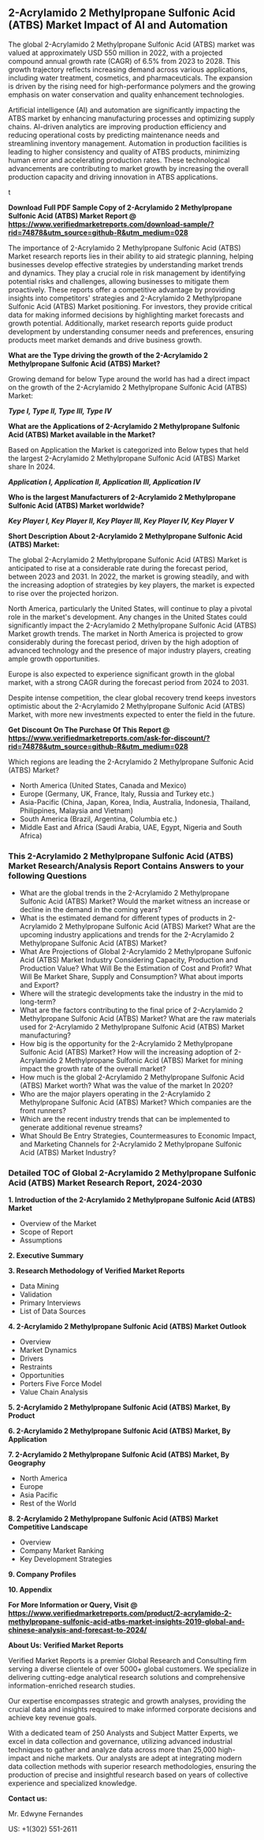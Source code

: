 <h2>2-Acrylamido 2 Methylpropane Sulfonic Acid (ATBS) Market Impact of AI and Automation</h2><p>The global 2-Acrylamido 2 Methylpropane Sulfonic Acid (ATBS) market was valued at approximately USD 550 million in 2022, with a projected compound annual growth rate (CAGR) of 6.5% from 2023 to 2028. This growth trajectory reflects increasing demand across various applications, including water treatment, cosmetics, and pharmaceuticals. The expansion is driven by the rising need for high-performance polymers and the growing emphasis on water conservation and quality enhancement technologies.</p><p>Artificial intelligence (AI) and automation are significantly impacting the ATBS market by enhancing manufacturing processes and optimizing supply chains. AI-driven analytics are improving production efficiency and reducing operational costs by predicting maintenance needs and streamlining inventory management. Automation in production facilities is leading to higher consistency and quality of ATBS products, minimizing human error and accelerating production rates. These technological advancements are contributing to market growth by increasing the overall production capacity and driving innovation in ATBS applications.</p>t</p><p id="" class=""><strong>Download Full PDF Sample Copy of 2-Acrylamido 2 Methylpropane Sulfonic Acid (ATBS) Market Report @ <a href="https://www.verifiedmarketreports.com/download-sample/?rid=74878&utm_source=github-R&utm_medium=028" target="_blank">https://www.verifiedmarketreports.com/download-sample/?rid=74878&utm_source=github-R&utm_medium=028</a></strong></p><p>The importance of&nbsp;2-Acrylamido 2 Methylpropane Sulfonic Acid (ATBS) Market research reports lies in their ability to aid strategic planning, helping businesses develop effective strategies by understanding market trends and dynamics. They play a crucial role in risk management by identifying potential risks and challenges, allowing businesses to mitigate them proactively. These reports offer a competitive advantage by providing insights into competitors' strategies and 2-Acrylamido 2 Methylpropane Sulfonic Acid (ATBS) Market positioning. For investors, they provide critical data for making informed decisions by highlighting market forecasts and growth potential. Additionally, market research reports guide product development by understanding consumer needs and preferences, ensuring products meet market demands and drive business growth.</p><p><strong>What are the&nbsp;Type driving the growth of the 2-Acrylamido 2 Methylpropane Sulfonic Acid (ATBS) Market?</strong></p><p id="" class="">Growing demand for below Type around the world has had a direct impact on the growth of the 2-Acrylamido 2 Methylpropane Sulfonic Acid (ATBS) Market:</p><em><strong>Type I, Type II, Type III, Type IV</strong></em></p><strong>What are the&nbsp;Applications&nbsp;of 2-Acrylamido 2 Methylpropane Sulfonic Acid (ATBS) Market available in the Market?</strong></p><p id="" class="">Based on Application the Market is categorized into Below types that held the largest 2-Acrylamido 2 Methylpropane Sulfonic Acid (ATBS) Market share In 2024.</p><em><strong>Application I, Application II, Application III, Application IV</strong></em></p><strong>Who is the largest Manufacturers of 2-Acrylamido 2 Methylpropane Sulfonic Acid (ATBS) Market worldwide?</strong></p><p><em><strong>Key Player I, Key Player II, Key Player III, Key Player IV, Key Player V</strong></em></p><p id="" class=""><strong>Short Description About 2-Acrylamido 2 Methylpropane Sulfonic Acid (ATBS) Market:</strong></p><p>The global 2-Acrylamido 2 Methylpropane Sulfonic Acid (ATBS) Market is anticipated to rise at a considerable rate during the forecast period, between 2023 and 2031. In 2022, the market is growing steadily, and with the increasing adoption of strategies by key players, the market is expected to rise over the projected horizon.</p><p>North America, particularly the United States, will continue to play a pivotal role in the market's development. Any changes in the United States could significantly impact the 2-Acrylamido 2 Methylpropane Sulfonic Acid (ATBS) Market growth trends. The market in North America is projected to grow considerably during the forecast period, driven by the high adoption of advanced technology and the presence of major industry players, creating ample growth opportunities.</p><p>Europe is also expected to experience significant growth in the global market, with a strong CAGR during the forecast period from 2024 to 2031.</p><p>Despite intense competition, the clear global recovery trend keeps investors optimistic about the 2-Acrylamido 2 Methylpropane Sulfonic Acid (ATBS) Market, with more new investments expected to enter the field in the future.</p><p id="" class=""><strong>Get Discount On The Purchase Of This Report @ <a href="https://www.verifiedmarketreports.com/ask-for-discount/?rid=74878&utm_source=github-R&utm_medium=028" target="_blank">https://www.verifiedmarketreports.com/ask-for-discount/?rid=74878&utm_source=github-R&utm_medium=028</a></strong></p>Which regions are leading the 2-Acrylamido 2 Methylpropane Sulfonic Acid (ATBS) Market?</p><ul><li>North America (United States, Canada and Mexico)</li><li>Europe (Germany, UK, France, Italy, Russia and Turkey etc.)</li><li>Asia-Pacific (China, Japan, Korea, India, Australia, Indonesia, Thailand, Philippines, Malaysia and Vietnam)</li><li>South America (Brazil, Argentina, Columbia etc.)</li><li>Middle East and Africa (Saudi Arabia, UAE, Egypt, Nigeria and South Africa)</li></ul><h3 id="" class="">This 2-Acrylamido 2 Methylpropane Sulfonic Acid (ATBS) Market Research/Analysis Report Contains Answers to your following Questions</h3><ul><li>What are the global trends in the 2-Acrylamido 2 Methylpropane Sulfonic Acid (ATBS) Market? Would the market witness an increase or decline in the demand in the coming years?</li><li>What is the estimated demand for different types of products in 2-Acrylamido 2 Methylpropane Sulfonic Acid (ATBS) Market? What are the upcoming industry applications and trends for the 2-Acrylamido 2 Methylpropane Sulfonic Acid (ATBS) Market?</li><li>What Are Projections of Global 2-Acrylamido 2 Methylpropane Sulfonic Acid (ATBS) Market Industry Considering Capacity, Production and Production Value? What Will Be the Estimation of Cost and Profit? What Will Be Market Share, Supply and Consumption? What about imports and Export?</li><li>Where will the strategic developments take the industry in the mid to long-term?</li><li>What are the factors contributing to the final price of 2-Acrylamido 2 Methylpropane Sulfonic Acid (ATBS) Market? What are the raw materials used for 2-Acrylamido 2 Methylpropane Sulfonic Acid (ATBS) Market manufacturing?</li><li>How big is the opportunity for the 2-Acrylamido 2 Methylpropane Sulfonic Acid (ATBS) Market? How will the increasing adoption of 2-Acrylamido 2 Methylpropane Sulfonic Acid (ATBS) Market for mining impact the growth rate of the overall market?</li><li>How much is the global 2-Acrylamido 2 Methylpropane Sulfonic Acid (ATBS) Market worth? What was the value of the market In 2020?</li><li>Who are the major players operating in the 2-Acrylamido 2 Methylpropane Sulfonic Acid (ATBS) Market? Which companies are the front runners?</li><li>Which are the recent industry trends that can be implemented to generate additional revenue streams?</li><li>What Should Be Entry Strategies, Countermeasures to Economic Impact, and Marketing Channels for 2-Acrylamido 2 Methylpropane Sulfonic Acid (ATBS) Market Industry?</li></ul><h3 id="" class="">Detailed TOC of Global 2-Acrylamido 2 Methylpropane Sulfonic Acid (ATBS) Market Research Report, 2024-2030</h3><p id="" class=""><strong>1. Introduction of the 2-Acrylamido 2 Methylpropane Sulfonic Acid (ATBS) Market</strong></p><ul><li>Overview of the Market</li><li>Scope of Report</li><li>Assumptions</li></ul><p id="" class=""><strong>2. Executive Summary</strong></p><p id="" class=""><strong>3. Research Methodology of Verified Market Reports</strong></p><ul><li>Data Mining</li><li>Validation</li><li>Primary Interviews</li><li>List of Data Sources</li></ul><p id="" class=""><strong>4. 2-Acrylamido 2 Methylpropane Sulfonic Acid (ATBS) Market Outlook</strong></p><ul><li>Overview</li><li>Market Dynamics</li><li>Drivers</li><li>Restraints</li><li>Opportunities</li><li>Porters Five Force Model</li><li>Value Chain Analysis</li></ul><p id="" class=""><strong>5. 2-Acrylamido 2 Methylpropane Sulfonic Acid (ATBS) Market, By Product</strong></p><p id="" class=""><strong>6. 2-Acrylamido 2 Methylpropane Sulfonic Acid (ATBS) Market, By Application</strong></p><p id="" class=""><strong>7. 2-Acrylamido 2 Methylpropane Sulfonic Acid (ATBS) Market, By Geography</strong></p><ul><li>North America</li><li>Europe</li><li>Asia Pacific</li><li>Rest of the World</li></ul><p id="" class=""><strong>8. 2-Acrylamido 2 Methylpropane Sulfonic Acid (ATBS) Market Competitive Landscape</strong></p><ul><li>Overview</li><li>Company Market Ranking</li><li>Key Development Strategies</li></ul><p id="" class=""><strong>9. Company Profiles</strong></p><p id="" class=""><strong>10. Appendix</strong></p><p id="" class=""><strong>For More Information or Query, Visit @ <a href="https://www.verifiedmarketreports.com/product/2-acrylamido-2-methylpropane-sulfonic-acid-atbs-market-insights-2019-global-and-chinese-analysis-and-forecast-to-2024/" target="_blank">https://www.verifiedmarketreports.com/product/2-acrylamido-2-methylpropane-sulfonic-acid-atbs-market-insights-2019-global-and-chinese-analysis-and-forecast-to-2024/</a></strong></p><p id="" class=""><strong>About Us: Verified Market Reports</strong></p><p id="" class="">Verified Market Reports is a premier Global Research and Consulting firm serving a diverse clientele of over 5000+ global customers. We specialize in delivering cutting-edge analytical research solutions and comprehensive information-enriched research studies.</p><p id="" class="">Our expertise encompasses strategic and growth analyses, providing the crucial data and insights required to make informed corporate decisions and achieve key revenue goals.</p><p id="" class="">With a dedicated team of 250 Analysts and Subject Matter Experts, we excel in data collection and governance, utilizing advanced industrial techniques to gather and analyze data across more than 25,000 high-impact and niche markets. Our analysts are adept at integrating modern data collection methods with superior research methodologies, ensuring the production of precise and insightful research based on years of collective experience and specialized knowledge.</p><p id="" class=""><strong>Contact us:</strong></p><p id="" class="">Mr. Edwyne Fernandes</p><p id="" class="">US: +1(302) 551-2611</p>